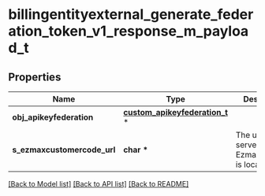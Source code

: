# billingentityexternal_generate_federation_token_v1_response_m_payload_t

## Properties
Name | Type | Description | Notes
------------ | ------------- | ------------- | -------------
**obj_apikeyfederation** | [**custom_apikeyfederation_t**](custom_apikeyfederation.md) \* |  | 
**s_ezmaxcustomercode_url** | **char \*** | The url of the server the Ezmaxcustomer is located | 

[[Back to Model list]](../README.md#documentation-for-models) [[Back to API list]](../README.md#documentation-for-api-endpoints) [[Back to README]](../README.md)


